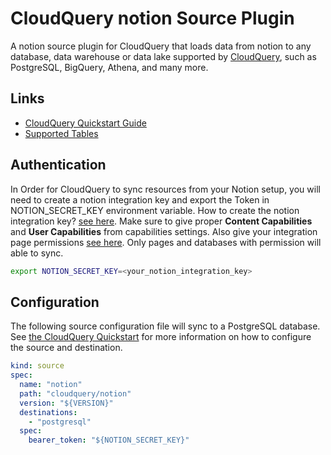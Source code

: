 # CloudQuery notion Source Plugin

A notion source plugin for CloudQuery that loads data from notion to any database, data warehouse or data lake supported by [CloudQuery](https://www.cloudquery.io/), such as PostgreSQL, BigQuery, Athena, and many more.

## Links

 - [CloudQuery Quickstart Guide](https://www.cloudquery.io/docs/quickstart)
 - [Supported Tables](docs/tables/README.md)

## Authentication

In Order for CloudQuery to sync resources from your Notion setup, you will need to create a notion integration key and export the Token in NOTION_SECRET_KEY environment variable.
How to create the notion integration key? [see here](https://developers.notion.com/docs/create-a-notion-integration#create-your-integration-in-notion). Make sure to give proper **Content Capabilities** and **User Capabilities** from capabilities settings. Also give your integration page permissions [see here](https://developers.notion.com/docs/create-a-notion-integration#give-your-integration-page-permissions). Only pages and databases with permission will able to sync. 

```bash
export NOTION_SECRET_KEY=<your_notion_integration_key>
```

## Configuration

The following source configuration file will sync to a PostgreSQL database. See [the CloudQuery Quickstart](https://www.cloudquery.io/docs/quickstart) for more information on how to configure the source and destination.

```yaml
kind: source
spec:
  name: "notion"
  path: "cloudquery/notion"
  version: "${VERSION}"
  destinations:
    - "postgresql"
  spec:
    bearer_token: "${NOTION_SECRET_KEY}"
```


